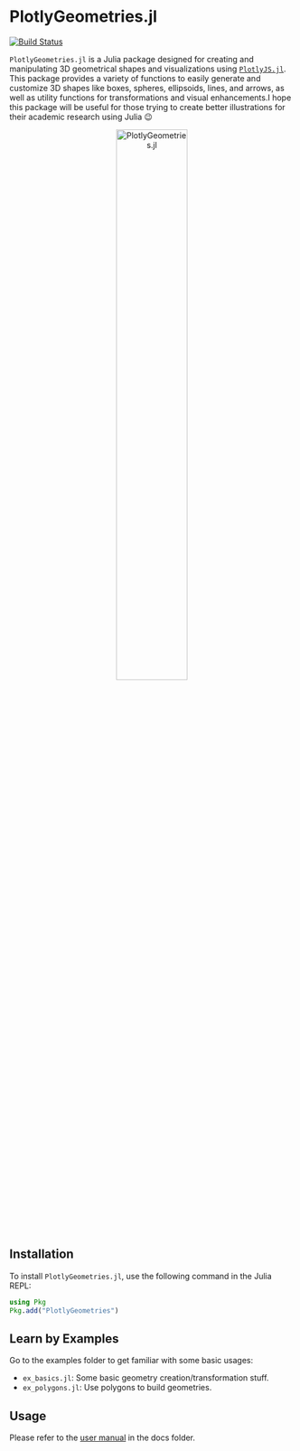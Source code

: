 # PlotlyGeometries.jl

[![Build Status](https://github.com/akjake616/PlotlyGeometries.jl/actions/workflows/CI.yml/badge.svg)](https://github.com/akjake616/PlotlyGeometries.jl/actions/workflows/CI.yml)

`PlotlyGeometries.jl` is a Julia package designed for creating and manipulating 3D geometrical shapes and visualizations using [`PlotlyJS.jl`](https://github.com/JuliaPlots/PlotlyJS.jl). This package provides a variety of functions to easily generate and customize 3D shapes like boxes, spheres, ellipsoids, lines, and arrows, as well as utility functions for transformations and visual enhancements.I hope this package will be useful for those trying to create better illustrations for their academic research using Julia :wink:


<p align="center">
  <img alt="PlotlyGeometries.jl" src="./media/illus.gif" width="50%" height="auto" />
</p>

## Installation

To install `PlotlyGeometries.jl`, use the following command in the Julia REPL:

```julia
using Pkg
Pkg.add("PlotlyGeometries")
```

## Learn by Examples

Go to the examples folder to get familiar with some basic usages:

- `ex_basics.jl`: Some basic geometry creation/transformation stuff.
- `ex_polygons.jl`: Use polygons to build geometries.

## Usage

Please refer to the [user manual](./docs/MANUAL.md) in the docs folder.

